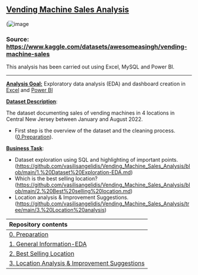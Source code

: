 ## <ins>Vending Machine Sales Analysis</ins>

(![image](https://user-images.githubusercontent.com/69303154/206919096-d17c597c-995e-41fe-8913-ab62546a8cc9.png)

### Source: https://www.kaggle.com/datasets/awesomeasingh/vending-machine-sales

This analysis has been carried out using Excel, MySQL and Power BI.

----

**<ins>Analysis Goal:</ins>** Exploratory data analysis (EDA) and dashboard creation in [Excel](https://github.com/vasilisangelidis/Vending_Machine_Sales_Analysis/blob/main/vending_machine_sales_dashboard.xlsx) and [Power BI](https://github.com/vasilisangelidis/Vending_Machine_Sales_Analysis/blob/main/Vending%20Machines.pbix)

**<ins>Dataset Description</ins>**: 

The dataset documenting sales of vending machines in 4 locations in Central New Jersey between January and August 2022.

- First step is the overview of the dataset and the cleaning process. ([0.Preparation](https://github.com/vasilisangelidis/Vending_Machine_Sales_Analysis/blob/main/0.%20Preparation.md)).

**<ins>Business Task</ins>**: 
- Dataset exploration using SQL and highlighting of important points. (https://github.com/vasilisangelidis/Vending_Machine_Sales_Analysis/blob/main/1.%20Dataset%20Exploration-EDA.md)
- Which is the best selling location?(https://github.com/vasilisangelidis/Vending_Machine_Sales_Analysis/blob/main/2.%20Best%20selling%20location.md)
- Location analysis & Improvement Suggestions.(https://github.com/vasilisangelidis/Vending_Machine_Sales_Analysis/tree/main/3.%20Location%20analysis)

|Repository contents| 
|:-----------------------------------|
|[0. Preparation](https://github.com/vasilisangelidis/Vending_Machine_Sales_Analysis/blob/main/0.%20Preparation.md)|
|[1. General Information-EDA](https://github.com/vasilisangelidis/Vending_Machine_Sales_Analysis/blob/main/1.%20General%20Information-EDA.md)|
|[2. Best Selling Location](https://github.com/vasilisangelidis/Vending_Machine_Sales_Analysis/blob/main/2.%20Best%20selling%20location.md)|
|[3. Location Analysis & Improvement Suggestions](https://github.com/vasilisangelidis/Vending_Machine_Sales_Analysis/tree/main/3.%20Location%20analysis)|

